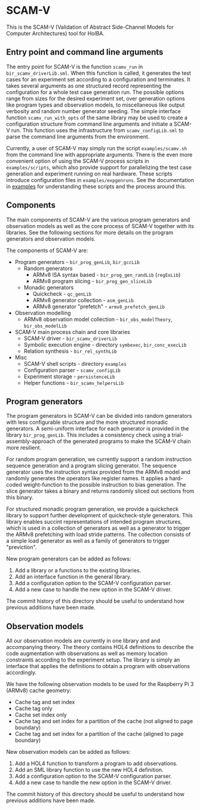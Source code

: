 # SCAM-V
This is the SCAM-V (Validation of Abstract Side-Channel Models for Computer Architectures) tool for HolBA.


## Entry point and command line arguments
The entry point for SCAM-V is the function `scamv_run` in `bir_scamv_driverLib.sml`.
When this function is called, it generates the test cases for an experiment set according to a configuration and terminates.
It takes several arguments as one structured record representing the configuration for a whole test case generation run.
The possible options range from sizes for the desired experiment set, over generation options like program types and observation models, to miscellaneous like output verbosity and random number generator seeding.
The simple interface function `scamv_run_with_opts` of the same library may be used to create a configuration structure from command line arguments and initiate a SCAM-V run.
This function uses the infrastructure from `scamv_configLib.sml` to parse the command line arguments from the environment.

Currently, a user of SCAM-V may simply run the script `examples/scamv.sh` from the command line with appropriate arguments.
There is the even more convenient option of using the SCAM-V process scripts in `examples/scripts`, which also provide support for parallelizing the test case generation and experiment running on real hardware.
These scripts introduce configuration files in `examples/expgenruns`.
See the documentation in [examples](https://github.com/kth-step/HolBA/tree/dev_scamv/src/tools/scamv/examples) for understanding these scripts and the process around this.


## Components
The main components of SCAM-V are the various program generators and observation models as well as the core process of SCAM-V together with its libraries.
See the following sections for more details on the program generators and observation models.

The components of SCAM-V are:
- Program generators - `bir_prog_genLib`, `bir_gccLib`
  - Random generators
    - ARMv8 ISA syntax based - `bir_prog_gen_randLib` (`regExLib`)
    - ARMv8 program slicing - `bir_prog_gen_sliceLib`
  - Monadic generators
    - Quickcheck - `qc_genLib`
    - ARMv8 generator collection - `asm_genLib`
    - ARMv8 generator "prefetch" - `armv8_prefetch_genLib`
- Observation modelling
  - ARMv8 observation model collection - `bir_obs_modelTheory`, `bir_obs_modelLib`
- SCAM-V main process chain and core libraries
  - SCAM-V driver - `bir_scamv_driverLib`
  - Symbolic execution engine - directory `symbexec`, `bir_conc_execLib`
  - Relation synthesis - `bir_rel_synthLib`
- Misc
  - SCAM-V shell scripts - directory `examples`
  - Configuration parser - `scamv_configLib`
  - Experiment storage - `persistenceLib`
  - Helper functions - `bir_scamv_helpersLib`


## Program generators
The program generators in SCAM-V can be divided into random generators with less configurable structure and the more structured monadic generators.
A semi-uniform interface for each generator is provided in the library `bir_prog_genLib`.
This includes a consistency check using a trial-assembly-approach of the generated programs to make the SCAM-V chain more resilient.

For random program generation, we currently support a random instruction sequence generation and a program slicing generator.
The sequence generator uses the instruction syntax provided from the ARMv8 model and randomly generates the operators like register names.
It applies a hard-coded weight-function to the possible instruction to bias generation.
The slice generator takes a binary and returns randomly sliced out sections from this binary.

For structured monadic program generation, we provide a quickcheck library to support further development of quickcheck-style generators.
This library enables succint representations of intended program structures, which is used in a collection of generators as well as a generator to trigger the ARMv8 prefetching with load stride patterns.
The collection consists of a simple load generator as well as a family of generators to trigger "previction".

New program generators can be added as follows:
1. Add a library or a functions to the existing libraries.
1. Add an interface function in the general library.
1. Add a configuration option to the SCAM-V configuration parser.
1. Add a new case to handle the new option in the SCAM-V driver.

The commit history of this directory should be useful to understand how previous additions have been made.


## Observation models
All our observation models are currently in one library and and accompanying theory.
The theory contains HOL4 definitions to describe the code augmentation with observations as well as memory location constraints according to the experiment setup.
The library is simply an interface that applies the definitions to obtain a program with observations accordingly.

We have the following observation models to be used for the Raspberry Pi 3 (ARMv8) cache geometry:
- Cache tag and set index
- Cache tag only
- Cache set index only
- Cache tag and set index for a partition of the cache (not aligned to page boundary)
- Cache tag and set index for a partition of the cache (aligned to page boundary)

New observation models can be added as follows:
1. Add a HOL4 function to transform a program to add observations.
1. Add an SML library function to use the new HOL4 definition.
1. Add a configuration option to the SCAM-V configuration parser.
1. Add a new case to handle the new option in the SCAM-V driver.

The commit history of this directory should be useful to understand how previous additions have been made.

